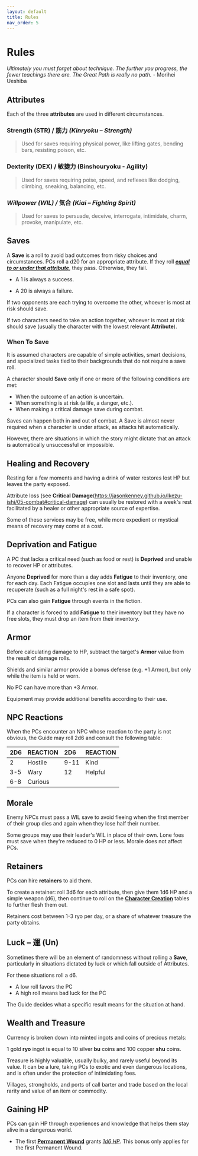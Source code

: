 ```yaml
---
layout: default
title: Rules
nav_order: 5
---
```

# Rules

*Ultimately you must forget about technique. The further you progress, the fewer teachings there are. The Great Path is really no path.* - Morihei Ueshiba

## Attributes

Each of the three **attributes** are used in different circumstances.

### Strength (STR) / 筋力 *(Kinryoku – Strength)*

> Used for saves requiring physical power, like lifting gates, bending bars, resisting poison, etc.

### Dexterity (DEX) / 敏捷力 (Binshouryoku - Agility)

> Used for saves requiring poise, speed, and reflexes like dodging, climbing, sneaking, balancing, etc.

### *Willpower (WIL) /* 気合 *(Kiai – Fighting Spirit)*

> Used for saves to persuade, deceive, interrogate, intimidate, charm, provoke, manipulate, etc.

## Saves

A **Save** is a roll to avoid bad outcomes from risky choices and circumstances. PCs roll a d20 for an appropriate attribute. If they roll ***<u>equal to or under that attribute</u>***, they pass. Otherwise, they fail.

- A 1 is always a success.

- A 20 is always a failure.

If two opponents are each trying to overcome the other, whoever is most at risk should save.

If two characters need to take an action together, whoever is most at risk should save (usually the character with the lowest relevant **Attribute**).

### When To Save

It is assumed characters are capable of simple activities, smart decisions, and specialized tasks tied to their backgrounds that do not require a save roll.

A character should **Save** only if one or more of the following conditions are met:

- When the outcome of an action is uncertain.
- When something is at risk (a life, a danger, etc.).
- When making a critical damage save during combat.

Saves can happen both in and out of combat. A Save is almost never required when a character is under attack, as attacks hit automatically.

However, there are situations in which the story might dictate that an attack is automatically unsuccessful or impossible.

## Healing and Recovery

Resting for a few moments and having a drink of water restores lost HP but leaves the party exposed.

Attribute loss (see **Critical Damage**(https://jasonkenney.github.io/Ikezu-ishi/05-combat#critical-damage) can usually be restored with a week's rest facilitated by a healer or other appropriate source of expertise.

Some of these services may be free, while more expedient or mystical means of recovery may come at a cost.

## Deprivation and Fatigue

A PC that lacks a critical need (such as food or rest) is **Deprived** and unable to recover HP or attributes.

Anyone **Deprived** for more than a day adds **Fatigue** to their inventory, one for each day. Each Fatigue occupies one slot and lasts until they are able to recuperate (such as a full night's rest in a safe spot).

PCs can also gain **Fatigue** through events in the fiction.

If a character is forced to add **Fatigue** to their inventory but they have no free slots, they must drop an item from their inventory.

## Armor

Before calculating damage to HP, subtract the target's **Armor** value from the result of damage rolls.

Shields and similar armor provide a bonus defense (e.g. +1 Armor), but only while the item is held or worn.

No PC can have more than +3 Armor.

Equipment may provide additional benefits according to their use.

## NPC Reactions

When the PCs encounter an NPC whose reaction to the party is not obvious, the Guide may roll 2d6 and consult the following table:

| 2D6 | REACTION | 2D6  | REACTION |
|:----|:---------|:-----|:---------|
| 2   | Hostile  | 9-11 | Kind     |
| 3-5 | Wary     | 12   | Helpful  |
| 6-8 | Curious  |      |          |


## Morale

Enemy NPCs must pass a WIL save to avoid fleeing when the first member of their group dies and again when they lose half their number.

Some groups may use their leader's WIL in place of their own. Lone foes must save when they're reduced to 0 HP or less. Morale does not affect PCs.

## Retainers

PCs can hire **retainers** to aid them.

To create a retainer: roll 3d6 for each attribute, then give them 1d6 HP and a simple weapon (d6), then continue to roll on the [**Character Creation**](02-creating.html#creating-your-character) tables to further flesh them out.

Retainers cost between 1-3 ryo per day, or a share of whatever treasure the party obtains.

## Luck – 運 (Un)

Sometimes there will be an element of randomness without rolling a **Save**, particularly in situations dictated by luck or which fall outside of Attributes.

For these situations roll a d6.

- A low roll favors the PC
- A high roll means bad luck for the PC

The Guide decides what a specific result means for the situation at hand.

## Wealth and Treasure

Currency is broken down into minted ingots and coins of precious metals:

1 gold **ryo** ingot is equal to 10 silver **bu** coins and 100 copper **shu** coins.

Treasure is highly valuable, usually bulky, and rarely useful beyond its value. It can be a lure, taking PCs to exotic and even dangerous locations, and is often under the protection of intimidating foes.

Villages, strongholds, and ports of call barter and trade based on the local rarity and value of an item or commodity.

## Gaining HP

PCs can gain HP through experiences and knowledge that helps them stay alive in a dangerous world.

- The first <a href="https://jasonkenney.github.io/Ikezu-ishi/05-combat#wounds">**Permanent Wound**</a> grants *<u>1d6 HP</u>*. This bonus only applies for the first Permanent Wound.
